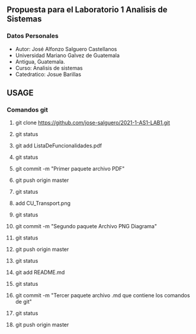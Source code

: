 ## Propuesta para el Laboratorio 1 Analisis de Sistemas

### Datos Personales

- Autor: José Alfonzo Salguero Castellanos
- Universidad Mariano Galvez de Guatemala
- Antigua, Guatemala.
- Curso: Analisis de sistemas
- Catedratico: Josue Barillas

## USAGE 
### Comandos git 

1. git clone https://github.com/jose-salguero/2021-1-AS1-LAB1.git

2. git status

3. git add ListaDeFuncionalidades.pdf

4. git status

5. git commit -m "Primer paquete archivo PDF"

6. git push origin master

7. git status

8. add CU_Transport.png

9. git status

10. git commit -m "Segundo paquete Archivo PNG Diagrama"

11. git status

12. git push origin master

13. git status

14. git add README.md

15. git status

16. git commit -m "Tercer paquete archivo .md que contiene los comandos de git"

17. git status

18. git push origin master

